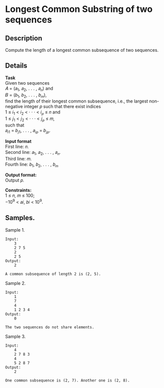 # Longest Common Substring of two sequences

## Description 
Compute the length of a longest common subsequence of two sequences.

## Details
**Task**<br>
Given two sequences <br>
𝐴 = (𝑎<sub>1</sub>, 𝑎<sub>2</sub>, . . . , 𝑎<sub>𝑛</sub>) and <br>
𝐵 = (𝑏<sub>1</sub>, 𝑏<sub>2</sub>, . . . , 𝑏<sub>𝑚</sub>), <br>
find the length of their longest common subsequence, i.e., the largest non-negative integer 𝑝 such that there exist indices <br>
1 ≤ 𝑖<sub>1</sub> < 𝑖<sub>2</sub> < · · · < 𝑖<sub>𝑝</sub> ≤ 𝑛 and<br>
1 ≤ 𝑗<sub>1</sub> < 𝑗<sub>2</sub> < · · · < 𝑗<sub>𝑝</sub> ≤ 𝑚, <br>
such that <br>
𝑎<sub>𝑖1</sub> = 𝑏<sub>𝑗1</sub>, . . . , 𝑎<sub>𝑖𝑝</sub> = 𝑏<sub>𝑗𝑝</sub>.

**Input format**<br> 
First line: 𝑛.<br>
Second line: 𝑎<sub>1</sub>, 𝑎<sub>2</sub>, . . . , 𝑎<sub>𝑛</sub>.<br> 
Third line: 𝑚. <br>
Fourth line: 𝑏<sub>1</sub>, 𝑏<sub>2</sub>, . . . , 𝑏<sub>𝑚</sub>

**Output format:**<br> 
Output 𝑝.

**Constraints:**<br> 
1 ≤ 𝑛, 𝑚 ≤ 100;<br>
−10<sup>9</sup> < 𝑎𝑖, 𝑏𝑖 < 10<sup>9</sup>.

## Samples.
Sample 1.

    Input:
        3
        2 7 5
        2
        2 5
    Output:
        2
    
    A common subsequence of length 2 is (2, 5).

Sample 2.

    Input:
        1
        7
        4
        1 2 3 4
    Output:
        0
    
    The two sequences do not share elements.

Sample 3.

    Input:
        4
        2 7 8 3
        4
        5 2 8 7
    Output:
        2
    
    One common subsequence is (2, 7). Another one is (2, 8).
